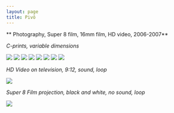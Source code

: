 ```yaml
---
layout: page
title: Pivô
---
```

** Photography, Super 8 film, 16mm film, HD video, 2006-2007**  


_C-prints, variable dimensions_

<img src="/public/vela.jpg">

<img src="/public/peixe vulto.jpg">

<img src="/public/sr. joao.jpg">

<img src="/public/Sra Manuela.jpg">

<img src="/public/2017 oneeyedroom focado2-FINAL.jpg">

<img src="/public/homemespelho-druck-110x160.jpg">

<img src="/public/25atalho1_35mm.jpg">

<img src="/public/2017 madrid barajas limpo.jpg">


_HD Video on television, 9:12, sound, loop_

<img src="/public/video vela.jpg">

_Super 8 Film projection, black and white, no sound, loop_

<img src="/public/super8 mesa.jpg">

